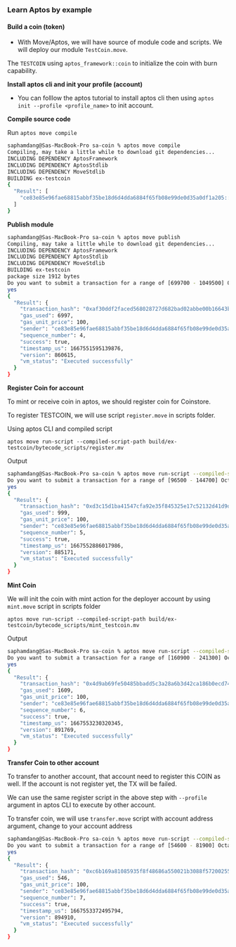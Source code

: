 ### Learn Aptos by example

#### Build a coin (token)

-   With Move/Aptos, we will have source of module code and scripts. We will deploy our module `TestCoin.move`.

The `TESTCOIN` using `aptos_framework::coin` to initialize the coin with burn capability.

**Install aptos cli and init your profile (account)**

-   You can folllow the aptos tutorial to install aptos cli then using `aptos init --profile <profile_name>` to init account.

**Compile source code**

Run `aptos move compile`

```sh
saphamdang@Sas-MacBook-Pro sa-coin % aptos move compile
Compiling, may take a little while to download git dependencies...
INCLUDING DEPENDENCY AptosFramework
INCLUDING DEPENDENCY AptosStdlib
INCLUDING DEPENDENCY MoveStdlib
BUILDING ex-testcoin
{
  "Result": [
    "ce83e85e96fae68815abbf35be18d6d4dda6884f65fb08e99de0d35a0df1a205::testcoin"
  ]
}
```

**Publish module**

```sh
saphamdang@Sas-MacBook-Pro sa-coin % aptos move publish
Compiling, may take a little while to download git dependencies...
INCLUDING DEPENDENCY AptosFramework
INCLUDING DEPENDENCY AptosStdlib
INCLUDING DEPENDENCY MoveStdlib
BUILDING ex-testcoin
package size 1912 bytes
Do you want to submit a transaction for a range of [699700 - 1049500] Octas at a gas unit price of 100 Octas? [yes/no] >
yes
{
  "Result": {
    "transaction_hash": "0xaf30ddf2faced568028727d682bad02abbe00b16643b91954ba24f079dcbf5b6",
    "gas_used": 6997,
    "gas_unit_price": 100,
    "sender": "ce83e85e96fae68815abbf35be18d6d4dda6884f65fb08e99de0d35a0df1a205",
    "sequence_number": 4,
    "success": true,
    "timestamp_us": 1667551595139876,
    "version": 860615,
    "vm_status": "Executed successfully"
  }
}
```

**Register Coin for account**

To mint or receive coin in aptos, we should register coin for Coinstore.

To register TESTCOIN, we will use script `register.move` in scripts folder.

Using aptos CLI and compiled script

```
aptos move run-script --compiled-script-path build/ex-testcoin/bytecode_scripts/register.mv
```

Output

```sh
saphamdang@Sas-MacBook-Pro sa-coin % aptos move run-script --compiled-script-path build/ex-testcoin/bytecode_scripts/register.mv
Do you want to submit a transaction for a range of [96500 - 144700] Octas at a gas unit price of 100 Octas? [yes/no] >
yes
{
  "Result": {
    "transaction_hash": "0xd3c15d1ba41547cfa92e35f845325e17c52132d41d9df02d3a9c45cd61350736",
    "gas_used": 999,
    "gas_unit_price": 100,
    "sender": "ce83e85e96fae68815abbf35be18d6d4dda6884f65fb08e99de0d35a0df1a205",
    "sequence_number": 5,
    "success": true,
    "timestamp_us": 1667552886017986,
    "version": 885171,
    "vm_status": "Executed successfully"
  }
}
```

**Mint Coin**

We will init the coin with mint action for the deployer account by using `mint.move` script in scripts folder

```
aptos move run-script --compiled-script-path build/ex-testcoin/bytecode_scripts/mint_testcoin.mv
```

Output

```sh
saphamdang@Sas-MacBook-Pro sa-coin % aptos move run-script --compiled-script-path build/ex-testcoin/bytecode_scripts/mint_testcoin.mv
Do you want to submit a transaction for a range of [160900 - 241300] Octas at a gas unit price of 100 Octas? [yes/no] >
yes
{
  "Result": {
    "transaction_hash": "0x4d9ab69fe50485bbadd5c3a28a6b3d42ca186b0ecd740be30f286f43450b067e",
    "gas_used": 1609,
    "gas_unit_price": 100,
    "sender": "ce83e85e96fae68815abbf35be18d6d4dda6884f65fb08e99de0d35a0df1a205",
    "sequence_number": 6,
    "success": true,
    "timestamp_us": 1667553230320345,
    "version": 891769,
    "vm_status": "Executed successfully"
  }
}
```

**Transfer Coin to other account**

To transfer to another account, that account need to register this COIN as well. If the account is not register yet, the TX will be failed.

We can use the same register script in the above step with `--profile` argument in aptos CLI to execute by other account.

To transfer coin, we will use `transfer.move` script with account address argument, change to your account address

```sh
saphamdang@Sas-MacBook-Pro sa-coin % aptos move run-script --compiled-script-path build/ex-testcoin/bytecode_scripts/transfer.mv  --args address:0xaa811b65aa485ab3f6d432829068c5e8d1a4ae622bb9c77e96f54416a1322b13
Do you want to submit a transaction for a range of [54600 - 81900] Octas at a gas unit price of 100 Octas? [yes/no] >
yes
{
  "Result": {
    "transaction_hash": "0xc6b169a81085935f8f48686a550021b3088f57200255b9c9639d1e12093edf1f",
    "gas_used": 546,
    "gas_unit_price": 100,
    "sender": "ce83e85e96fae68815abbf35be18d6d4dda6884f65fb08e99de0d35a0df1a205",
    "sequence_number": 7,
    "success": true,
    "timestamp_us": 1667553372495794,
    "version": 894910,
    "vm_status": "Executed successfully"
  }
}
```
